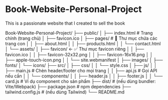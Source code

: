# Book-Website-Personal-Project
This is a passionate website that I created to sell the book

Book-Website-Personal-Project/
├── public/
│   ├── index.html               # Trang chính (trang chủ)
│   ├── favicon.ico
│   ├── pages/                   # 📁 Thư mục chứa các trang con
│   │   ├── about.html
│   │   ├── products.html
│   │   └── contact.html
│   └── assets/
│       ├── favicon/            ← ✅ Thư mục favicon riêng
│       │   ├── favicon.ico
│       │   ├── favicon-32x32.png
│       │   ├── favicon-16x16.png
│       │   ├── apple-touch-icon.png
│       │   └── site.webmanifest
│       ├── images/
│       ├── fonts/
│       └── icons/
├── src/
│   ├── css/
│   │   └── style.css
│   ├── js/
│   │   ├── main.js              # Chèn header/footer cho mọi trang
│   │   ├── api.js               # Gọi API nếu cần
│   │   └── components/
│   │       ├── header.js
│   │       ├── footer.js
│   │       └── card.js          # Ví dụ component cho sản phẩm
├── dist/                        # (nếu dùng bundler: Vite/Webpack)
├── package.json                 # npm dependencies
├── tailwind.config.js           # (nếu dùng Tailwind)
└── README.md
